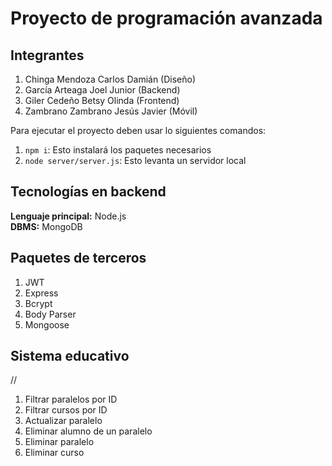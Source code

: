 # Proyecto de programación avanzada  
## Integrantes  
1. Chinga Mendoza Carlos Damián (Diseño)
2. García Arteaga Joel Junior (Backend)  
3. Giler Cedeño Betsy Olinda (Frontend)  
4. Zambrano Zambrano Jesús Javier (Móvil)  


Para ejecutar el proyecto deben usar lo siguientes comandos:  
1. ```npm i```: Esto instalará los paquetes necesarios  
2. ```node server/server.js```: Esto levanta un servidor local

## Tecnologías en backend  
**Lenguaje principal:** Node.js  
**DBMS:** MongoDB

## Paquetes de terceros  
1. JWT  
2. Express  
3. Bcrypt  
4. Body Parser  
5. Mongoose  

## Sistema educativo 


//
1. Filtrar paralelos por ID
2. Filtrar cursos por ID
3. Actualizar paralelo
4. Eliminar alumno de un paralelo
5. Eliminar paralelo
6. Eliminar curso
